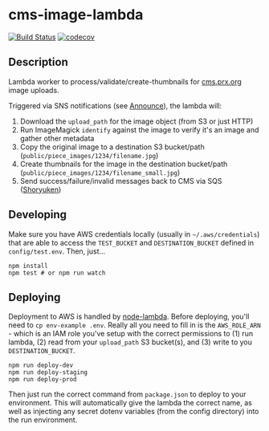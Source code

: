 # cms-image-lambda

[![Build Status](https://snap-ci.com/PRX/cms-image-lambda/branch/master/build_image)](https://snap-ci.com/PRX/cms-image-lambda/branch/master)
[![codecov](https://codecov.io/gh/PRX/cms-image-lambda/branch/master/graph/badge.svg)](https://codecov.io/gh/PRX/cms-image-lambda)

## Description

Lambda worker to process/validate/create-thumbnails for [cms.prx.org](https://github.com/PRX/cms.prx.org) image uploads.

Triggered via SNS notifications (see [Announce](https://github.com/PRX/announce)), the lambda will:

1. Download the `upload_path` for the image object (from S3 or just HTTP)
2. Run ImageMagick `identify` against the image to verify it's an image and gather other metadata
3. Copy the original image to a destination S3 bucket/path (`public/piece_images/1234/filename.jpg`)
4. Create thumbnails for the image in the destination bucket/path (`public/piece_images/1234/filename_small.jpg`)
5. Send success/failure/invalid messages back to CMS via SQS ([Shoryuken](https://github.com/phstc/shoryuken))

## Developing

Make sure you have AWS credentials locally (usually in `~/.aws/credentials`) that are able to access
the `TEST_BUCKET` and `DESTINATION_BUCKET` defined in `config/test.env`.  Then, just...

```
npm install
npm test # or npm run watch
```

## Deploying

Deployment to AWS is handled by [node-lambda](https://www.npmjs.com/package/node-lambda).  Before deploying,
you'll need to `cp env-example .env`.  Really all you need to fill in is the `AWS_ROLE_ARN` - which is an IAM
role you've setup with the correct permissions to (1) run lambda, (2) read from your `upload_path` S3 bucket(s),
and (3) write to you `DESTINATION_BUCKET`.

```
npm run deploy-dev
npm run deploy-staging
npm run deploy-prod
```

Then just run the correct command from `package.json` to deploy to your environment.  This will automatically
give the lambda the correct name, as well as injecting any secret dotenv variables (from the config directory)
into the run environment.
